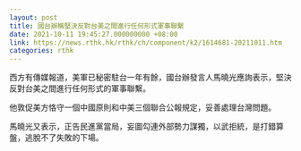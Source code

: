 ```yaml
---
layout: post
title: 國台辦稱堅決反對台美之間進行任何形式軍事聯繫
date: 2021-10-11 19:45:27.000000000 +08:00
link: https://news.rthk.hk/rthk/ch/component/k2/1614681-20211011.htm
categories: rthk
---
```


西方有傳媒報道，美軍已秘密駐台一年有餘，國台辦發言人馬曉光應詢表示，堅決反對台美之間進行任何形式的軍事聯繫。

他敦促美方恪守一個中國原則和中美三個聯合公報規定，妥善處理台灣問題。

馬曉光又表示，正告民進黨當局，妄圖勾連外部勢力謀獨，以武拒統，是打錯算盤，逃脫不了失敗的下場。
